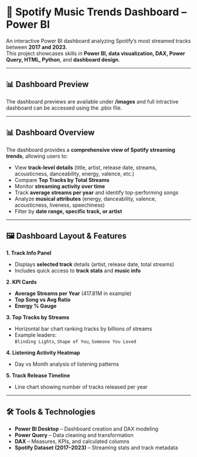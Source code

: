 # 🎵 Spotify Music Trends Dashboard – Power BI

An interactive Power BI dashboard analyzing Spotify’s most streamed tracks between **2017 and 2023**.  
This project showcases skills in **Power BI, data visualization, DAX, Power Query, HTML, Python**, and **dashboard design**.

---

## 📊 Dashboard Preview

The dashboard previews are available under **/images** and full intractive dashboard can be accessed using the .pbix file.

---

## 📊 Dashboard Overview

The dashboard provides a **comprehensive view of Spotify streaming trends**, allowing users to:
- View **track-level details** (title, artist, release date, streams, acousticness, danceability, energy, valence, etc.)
- Compare **Top Tracks by Total Streams**
- Monitor **streaming activity over time**
- Track **average streams per year** and identify top-performing songs
- Analyze **musical attributes** (energy, danceability, valence, acousticness, liveness, speechiness)
- Filter by **date range, specific track, or artist**

---

## 🖼️ Dashboard Layout & Features

**1. Track Info Panel**
- Displays **selected track** details (artist, release date, total streams)
- Includes quick access to **track stats** and **music info**

**2. KPI Cards**
- **Average Streams per Year** (417.81M in example)
- **Top Song vs Avg Ratio**
- **Energy % Gauge**

**3. Top Tracks by Streams**
- Horizontal bar chart ranking tracks by billions of streams
- Example leaders:  
  `Blinding Lights`, `Shape of You`, `Someone You Loved`

**4. Listening Activity Heatmap**
- Day vs Month analysis of listening patterns

**5. Track Release Timeline**
- Line chart showing number of tracks released per year

---

## 🛠 Tools & Technologies
- **Power BI Desktop** – Dashboard creation and DAX modeling
- **Power Query** – Data cleaning and transformation
- **DAX** – Measures, KPIs, and calculated columns
- **Spotify Dataset (2017–2023)** – Streaming stats and track metadata
